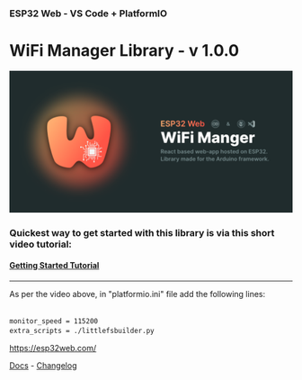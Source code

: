 ### ESP32 Web - VS Code + PlatformIO
# WiFi Manager Library - v 1.0.0

<img src="../github/Repository-Banner_VSCode+PlatformIO.png">

### Quickest way to get started with this library is via this short video tutorial:
#### [Getting Started Tutorial](https://youtu.be/lcbPMxtgacM)

---
As per the video above, in "platformio.ini" file add the following lines:

```bash

monitor_speed = 115200
extra_scripts = ./littlefsbuilder.py

```

https://esp32web.com/

[Docs](https://esp32web.com/docs) -
[Changelog](https://esp32web.com/changelog)
